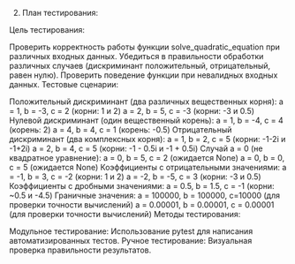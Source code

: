 2. План тестирования:

Цель тестирования:

Проверить корректность работы функции solve_quadratic_equation при различных входных данных.
Убедиться в правильности обработки различных случаев (дискриминант положительный, отрицательный, равен нулю).
Проверить поведение функции при невалидных входных данных.
Тестовые сценарии:

Положительный дискриминант (два различных вещественных корня):
a = 1, b = -3, c = 2 (корни: 1 и 2)
a = 2, b = 5, c = -3 (корни: -3 и 0.5)
Нулевой дискриминант (один вещественный корень):
a = 1, b = -4, c = 4 (корень: 2)
a = 4, b = 4, c = 1 (корень: -0.5)
Отрицательный дискриминант (два комплексных корня):
a = 1, b = 2, c = 5 (корни: -1-2i и -1+2i)
a = 2, b = 4, c = 5 (корни: -1 - 0.5i и -1 + 0.5i)
Случай a = 0 (не квадратное уравнение):
a = 0, b = 5, c = 2 (ожидается None)
a = 0, b = 0, c = 5 (ожидается None)
Коэффициенты с отрицательными значениями:
a = -1, b = 3, c = -2 (корни: 1 и 2)
a = -2, b = -5, c = 3 (корни: -3 и 0.5)
Коэффициенты с дробными значениями:
a = 0.5, b = 1.5, c = -1 (корни: ~0.5 и -4.5)
Граничные значения:
a = 100000, b = 100000, c=10000 (для проверки точности вычислений)
a = 0.00001, b = 0.00001, c = 0.00001 (для проверки точности вычислений)
Методы тестирования:

Модульное тестирование: Использование pytest для написания автоматизированных тестов.
Ручное тестирование: Визуальная проверка правильности результатов.
